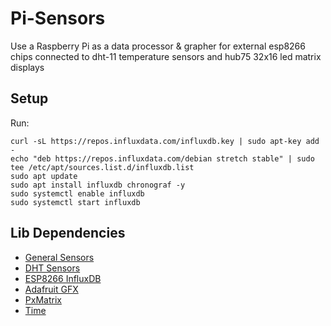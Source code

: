 # Pi-Sensors
Use a Raspberry Pi as a data processor &amp; grapher for external esp8266 chips connected to dht-11 temperature sensors and hub75 32x16 led matrix displays

## Setup
Run:
```
curl -sL https://repos.influxdata.com/influxdb.key | sudo apt-key add -
echo "deb https://repos.influxdata.com/debian stretch stable" | sudo tee /etc/apt/sources.list.d/influxdb.list
sudo apt update
sudo apt install influxdb chronograf -y
sudo systemctl enable influxdb
sudo systemctl start influxdb 
```
## Lib Dependencies
- [General Sensors](https://github.com/adafruit/Adafruit_Sensor)
- [DHT Sensors](https://github.com/adafruit/DHT-sensor-library)
- [ESP8266 InfluxDB](https://github.com/tobiasschuerg/ESP8266_Influx_DB)
- [Adafruit GFX](https://github.com/adafruit/Adafruit-GFX-Library)
- [PxMatrix](https://github.com/2dom/PxMatrix)
- [Time](https://github.com/PaulStoffregen/Time)
